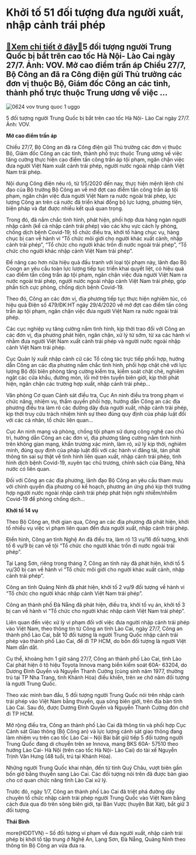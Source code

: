 Khởi tố 51 đối tượng đưa người xuất, nhập cảnh trái phép
========================================================

[:gift:Xem chi tiết ở đây:gift:](https://hddtvn.com/khoi-to-51-doi-tuong-dua-nguoi-xuat-nhap-canh-trai-phep/)5 đối tượng người Trung Quốc bị bắt trên cao tốc Hà Nội- Lào Cai ngày 27/7. Ảnh: VOV. Mở cao điểm trấn áp Chiều 27/7, Bộ Công an đã ra Công điện gửi Thủ trưởng các đơn vị thuộc Bộ, Giám đốc Công an các tỉnh, thành phố trực thuộc Trung ương về việc …
---------------------------------------------------------------------------------------------------------------------------------------------------------------------------------------------------------------------------------------------------------





![0624 vov trung quoc 1 uggo](https://haiquanonline.com.vn/stores/news_dataimages/binhht/072020/28/10/in_article/0624_vov_trung_quoc_1_uggo.jpg?rt=20200728153749 "Khởi tố 51 đối tượng đưa người xuất, nhập cảnh trái phép")


5 đối tượng người Trung Quốc bị bắt trên cao tốc Hà Nội- Lào Cai ngày 27/7. Ảnh: VOV.



**Mở cao điểm trấn áp**


Chiều 27/7, Bộ Công an đã ra Công điện gửi Thủ trưởng các đơn vị thuộc Bộ, Giám đốc Công an các tỉnh, thành phố trực thuộc Trung ương về việc tăng cường thực hiện cao điểm tấn công trấn áp tội phạm, ngăn chặn việc đưa người Việt Nam xuất cảnh trái phép, người nước ngoài nhập cảnh Việt Nam trái phép.


Nội dung Công điện nêu rõ, từ 1/5/2020 đến nay, thực hiện mệnh lệnh chỉ đạo của Bộ trưởng Bộ Công an về mở đợt cao điểm tấn công trấn áp tội phạm, ngăn chặn việc đưa người Việt Nam ra nước ngoài trái phép, lực lượng Công an trên cả nước đã triển khai đồng bộ lực lượng, phương tiện, biện pháp và đạt được nhiều kết quả quan trọng.


Trong đó, đã nắm chắc tình hình, phát hiện, phối hợp đưa hàng ngàn người nhập cảnh (kể cả nhập cảnh trái phép) vào các khu vực cách ly phòng, chống dịch bệnh Covid-19; tổ chức điều tra, khởi tố hàng chục vụ, hàng chục bị can về hành vi “Tổ chức môi giới cho người khác xuất cảnh, nhập cảnh trái phép”, “Tổ chức cho người khác trốn đi nước ngoài trái phép”, “Tổ chức cho người khác nhập cảnh Việt Nam trái phép”.


Để nâng cao hơn nữa hiệu quả đấu tranh với loại tội phạm này, lãnh đạo Bộ Coogn an yêu cầu toàn lực lượng tiếp tục triển khai quyết liệt, có hiệu quả cao điểm tấn công trấn áp tội phạm, ngăn chặn việc đưa người Việt Nam ra nước ngoài trái phép, người nước ngoài nhập cảnh Việt Nam trái phép, góp phần tích cực phòng, chống dịch bệnh Covid-19.


Theo đó, Công an các đơn vị, địa phương tiếp tục thực hiện nghiêm túc, có hiệu quả Điện số 479/ĐK:HT ngày 29/4/2020 về mở đợt cao điểm tấn công trấn áp tội phạm, ngăn chặn việc đưa người Việt Nam ra nước ngoài trái phép.


Các cục nghiệp vụ tăng cường nắm tình hình, kịp thời trao đổi với Công an các đơn vị, địa phương phát hiện, ngăn chặn, xử lý từ sớm, từ xa các hành vi nhằm đưa người Việt Nam xuất cảnh trái phép và người nước ngoài nhập cảnh Việt Nam trái phép.


Cục Quản lý xuất nhập cảnh cử các Tổ công tác trực tiếp phối hợp, hướng dẫn Công an các địa phương nắm chắc tình hình, phối hợp chặt chẽ với lực lượng Bộ đội biên phòng tăng cường kiểm tra, kiểm soát chặt chẽ, nghiêm ngặt các cửa khẩu, đường mòn, lối mở trên tuyến biên giới, kịp thời phát hiện, ngăn chặn các trường hợp xuất, nhập cảnh trái phép…


Văn phòng Cơ quan Cảnh sát điều tra, Cục An ninh điều tra trong phạm vi chức năng, nhiệm vụ, thẩm quyền phối hợp, hướng dẫn Công an các địa phương điều tra làm rõ các đường dây đưa người xuất, nhập cảnh trái phép, kịp thời truy cứu trách nhiệm hình sự theo đúng quy định của pháp luật đối với các cá nhân, tổ chức liên quan…


Cục An ninh mạng và phòng, chống tội phạm sử dụng công nghệ cao chủ trì, hướng dẫn Công an các đơn vị, địa phương tăng cường nắm tình hình trên không gian mạng, khẩn trương xác minh, làm rõ, xử lý kịp thời, nghiêm minh, đúng quy định của pháp luật đối với các hành vi đăng tải, tán phát thông tin sai sự thật về tình hình liên quan xuất, nhập cảnh trái phép, tình hình dịch bệnh Covid-19, xuyên tạc chủ trương, chính sách của Đảng, Nhà nước có liên quan.


Đối với Công an các địa phương, lãnh đạo Bộ Công an yêu cầu tham mưu với chính quyền địa phương có kế hoạch, phương án ứng phó kịp thời trường hợp người nước ngoài nhập cảnh trái phép phát hiện nghi nhiễm/nhiễm Covid-19 để phòng chống dịch…


**Khởi tố 14 vụ**


Theo Bộ Công an, thời gian qua, Công an các địa phương đã phát hiện, khởi tố nhiều vụ việc vi phạm liên quan đến đưa người xuất, nhập cảnh trái phép.


Điển hình, Công an tỉnh Nghệ An đã điều tra, làm rõ 13 vụ/16 đối tượng, khởi tố 6 vụ/9 bị can về tội “Tổ chức cho người khác trốn đi nước ngoài trái phép”.


Tại Lạng Sơn, riêng trong tháng 7, Công an tỉnh này đã phát hiện, khởi tố 5 vụ/30 bị can về hành vi “Tổ chức môi giới cho người khác xuất cảnh, nhập cảnh trái phép”.


Công an tỉnh Quảng Ninh đã phát hiện, khởi tố 2 vụ/9 đối tượng về hành vi “Tổ chức cho người khác nhập cảnh Việt Nam trái phép”.


Công an thành phố Đà Nẵng đã phát hiện, điều tra, khởi tố vụ án, khởi tố 3 bị can về hành vi “Tổ chức cho người khác nhập cảnh Việt Nam trái phép”.


Liên quan đến việc xử lý vi phạm đối với việc đưa người nhập cảnh trái phép vào Việt Nam, theo thông tin từ Công an tỉnh Lào Cai, ngày 27/7, Công an thành phố Lào Cai, bắt 10 đối tượng là người Trung Quốc nhập cảnh trái phép vào thành phố Lào Cai, để đi TP HCM, do bốn đối tượng là người Việt Nam dẫn dắt.


Cụ thể, khoảng hơn 1 giờ sáng 27/7, Công an thành phố Lào Cai, tỉnh Lào Cai phát hiện ô tô hiệu Toyota Innova mang biển kiểm soát 60A- 63204, do Dương Đình Quyền và Nguyễn Thanh Cường (cùng sinh năm 1977, thường trú tại TP Nha Trang, tỉnh Khánh Hòa) điều khiển, trên xe chở năm đối tượng là người Trung Quốc.


Theo xác minh ban đầu, 5 đối tượng người Trung Quốc nói trên nhập cảnh trái phép vào Việt Nam bằng thuyền, qua sông biên giới, trên địa bàn tỉnh Lào Cai. Sau đó, được Dương Đình Quyền và Nguyễn Thanh Cường đón chở đi TP HCM.


Mở rộng điều tra, Công an thành phố Lào Cai đã thông tin và phối hợp Cục Cảnh sát Giao thông (Bộ Công an) và lực lượng cảnh sát giao thông đang làm nhiệm vụ trên cao tốc Lào Cai – Nội Bài bắt giữ tiếp 5 đối tượng người Trung Quốc đang di chuyển trên xe Innova, mang BKS 60A- 57510 theo hướng Lào Cai- Hà Nội (trên cao tốc Hà Nội- Lào Cai) do tài xế Nguyễn Trịnh Văn Hưng (48 tuổi, trú tại Khánh Hòa).


Những người Trung Quốc khai nhận, đến từ tỉnh Quý Châu, vượt biên gần bốn giờ bằng thuyền sang Lào Cai. Các đối tượng nói trên đã được bàn giao cho cơ quan chức năng tỉnh Lào Cai xử lý.


Trước đó, ngày 1/7, Công an thành phố Lào Cai đã triệt phá đường dây chuyên tổ chức nhập cảnh trái phép người Trung Quốc vào Việt Nam bằng cách đưa qua đò trên sông biên giới, tại Bản Vược (huyện Bát Xát), bắt giữ 3 đối tượng.







**Thái Bình**



more(HDDTVN) – Số đối tượng vi phạm về đưa người xuất, nhập cảnh trái phép bị khởi tố tập trung ở Nghệ An, Lạng Sơn, Đà Nẵng, Quảng Ninh theo thông tin Bộ Công an vừa đưa ra.

